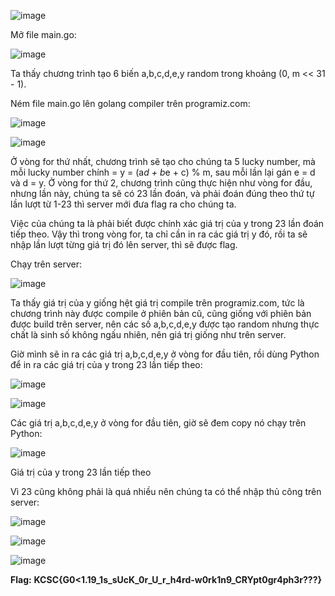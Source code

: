 ![image](https://github.com/m01000xd/KCSC-CTF-2023/assets/122852491/ae934858-01c7-4713-9305-9719f769ff3e)

Mở file main.go:

![image](https://github.com/m01000xd/KCSC-CTF-2023/assets/122852491/f682a6cb-b200-4d44-ab9d-3ea8c9f06b95)


Ta thấy chương trình tạo 6 biến a,b,c,d,e,y random trong khoảng (0, m << 31 - 1).

Ném file main.go lên golang compiler trên programiz.com:

![image](https://github.com/m01000xd/KCSC-CTF-2023/assets/122852491/416bb98e-265a-4b44-8625-8b4440214c30)


![image](https://github.com/m01000xd/KCSC-CTF-2023/assets/122852491/97898354-c453-4b9d-9b96-d594f1f02756)

Ở vòng for thứ nhất, chương trình sẽ tạo cho chúng ta 5 lucky number, mà mỗi lucky number chính = y = (a*d + b*e + c) % m, sau mỗi lần lại gán e = d và d = y. Ở vòng for thứ 2, chương trình cũng thực hiện như vòng for đầu, nhưng lần này, chúng ta sẽ có 23 lần đoán, và phải đoán đúng theo thứ tự lần lượt từ 1-23 thì server mới đưa flag ra cho chúng ta.


Việc của chúng ta là phải biết được chính xác giá trị của y trong 23 lần đoán tiếp theo. Vậy thì trong vòng for, ta chỉ cần in ra các giá trị y đó, rồi ta sẽ nhập lần lượt từng giá trị đó lên server, thì sẽ được flag.

Chạy trên server:

![image](https://github.com/m01000xd/KCSC-CTF-2023/assets/122852491/cc4721f9-ccbb-4239-a43c-1259a0c3d5c1)

Ta thấy giá trị của y giống hệt giá trị compile trên programiz.com, tức là chương trình này được compile ở phiên bản cũ, cũng giống với phiên bản được build trên server, nên các số a,b,c,d,e,y được tạo random nhưng thực chất là sinh số không ngấu nhiên, nên giá trị giống như trên server.

Giờ mình sẽ in ra các giá trị a,b,c,d,e,y ở vòng for đầu tiên, rồi dùng Python để in ra các giá trị của y trong 23 lần tiếp theo:

![image](https://github.com/m01000xd/KCSC-CTF-2023/assets/122852491/63abcf51-2466-4556-a9a3-b9269c18fe74)

![image](https://github.com/m01000xd/KCSC-CTF-2023/assets/122852491/92fd4290-3848-49bd-8bfa-d942832e77e3)

Các giá trị a,b,c,d,e,y ở vòng for đầu tiên, giờ sẽ đem copy nó chạy trên Python:

![image](https://github.com/m01000xd/KCSC-CTF-2023/assets/122852491/066fc64a-30e7-486a-97dd-af61839363eb)

Giá trị của y trong 23 lần tiếp theo

Vì 23 cũng không phải là quá nhiều nên chúng ta có thể nhập thủ công trên server:

![image](https://github.com/m01000xd/KCSC-CTF-2023/assets/122852491/7f01d1d9-0766-4cf0-a977-623856f68fcd)

![image](https://github.com/m01000xd/KCSC-CTF-2023/assets/122852491/27e07cae-7473-4e6f-a324-513cf1f78dab)

![image](https://github.com/m01000xd/KCSC-CTF-2023/assets/122852491/e350f8ba-0587-4dcf-9d6a-a7e9c3a87973)

**Flag:** **KCSC{G0<1.19_1s_sUcK_0r_U_r_h4rd-w0rk1n9_CRYpt0gr4ph3r???}**



